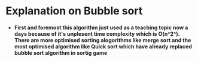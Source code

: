 # Explanation on Bubble sort
- **First and foremost this algorithm just used as a teaching topic now a days because of it's unplesent time complexity which is O(n^2^). There are more optimised sorting alogorithms like merge sort and the most optimised algorithm like Quick sort which have already replaced bubble sort algorithm in sortig game**
